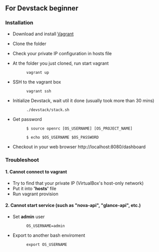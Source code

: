 ## For Devstack beginner

### Installation

- Download and install [Vagrant](https://www.vagrantup.com)
- Clone the folder
- Check your private IP configuration in hosts file
- At the folder you just cloned, run start vagrant

			vagrant up

- SSH to the vagrant box

			vagrant ssh

- Initialize Devstack, wait util it done (usually took more than 30 mins)

			./devstack/stack.sh

- Get password  

			$ source openrc [OS_USERNAME] [OS_PROJECT_NAME]

			$ echo $OS_USERNAME $OS_PASSWORD

- Checkout in your web browser http://localhost:8080/dashboard

### Troubleshoot

#### 1. Cannot connect to vagrant

- Try to find that your private IP (VirtualBox's host-only network)
- Put it into **'hosts'** file
- Run
			vagrant provision


#### 2. Cannot start service (such as "nova-api", "glance-api", etc.)

- Set __admin__ user

			OS_USERNAME=admin

- Export to another bash enviroment

			export OS_USERNAME
